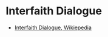 # Interfaith Dialogue

- [Interfaith Dialogue, Wikiepedia](https://en.wikipedia.org/wiki/Interfaith_dialogue)
